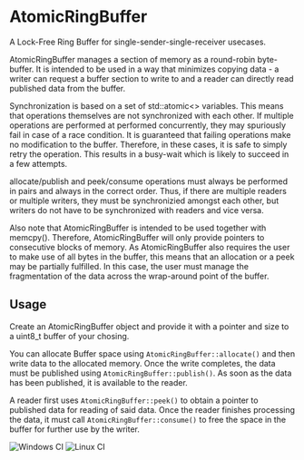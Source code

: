 # AtomicRingBuffer
A Lock-Free Ring Buffer for single-sender-single-receiver usecases.

AtomicRingBuffer manages a section of memory as a round-robin byte-buffer. It is intended to be used in a way
that minimizes copying data - a writer can request a buffer section to write to and a reader can directly read
published data from the buffer.

Synchronization is based on a set of std::atomic<> variables. This means that operations themselves are not
synchronized with each other. If multiple operations are performed at performed concurrently, they may spuriously
fail in case of a race condition. It is guaranteed that failing operations make no modification to the buffer.
Therefore, in these cases, it is safe to simply retry the operation. This results in a busy-wait which is likely
to succeed in a few attempts.

allocate/publish and peek/consume operations must always be performed in pairs and always in the correct order.
Thus, if there are multiple readers or multiple writers, they must be synchronizied amongst each other, but writers
do not have to be synchronized with readers and vice versa.

Also note that AtomicRingBuffer is intended to be used together with memcpy(). Therefore, AtomicRingBuffer will only
provide pointers to consecutive blocks of memory. As AtomicRingBuffer also requires the user to make use of all bytes
in the buffer, this means that an allocation or a peek may be partially fulfilled. In this case, the user must manage
the fragmentation of the data across the wrap-around point of the buffer.

## Usage

Create an AtomicRingBuffer object and provide it with a pointer and size to a uint8_t buffer of your chosing.

You can allocate Buffer space using `AtomicRingBuffer::allocate()` and then write data to the allocated memory.
Once the write completes, the data must be published using `AtomicRingBuffer::publish()`. As soon as the data
has been published, it is available to the reader.

A reader first uses `AtomicRingBuffer::peek()` to obtain a pointer to published data for reading of said data.
Once the reader finishes processing the data, it must call `AtomicRingBuffer::consume()` to free the space in
the buffer for further use by the writer.


![Windows CI](https://github.com/deltaphi/AtomicRingBuffer/workflows/Windows%20CI/badge.svg)
![Linux CI](https://github.com/deltaphi/AtomicRingBuffer/workflows/Linux%20CI/badge.svg)

